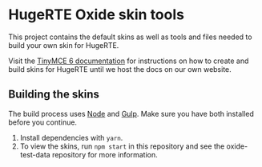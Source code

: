 # HugeRTE Oxide skin tools
This project contains the default skins as well as tools and files needed to build your own skin for HugeRTE.

Visit the [TinyMCE 6 documentation](https://www.tiny.cloud/docs/tinymce/6/creating-a-skin/) for instructions on how to create and build skins for HugeRTE until we host the docs on our own website.

## Building the skins
The build process uses [Node](http://nodejs.org/) and [Gulp](http://gulpjs.com/). Make sure you have both installed before you continue.

1. Install dependencies with `yarn`.
2. To view the skins, run `npm start` in this repository and see the oxide-test-data repository for more information.
